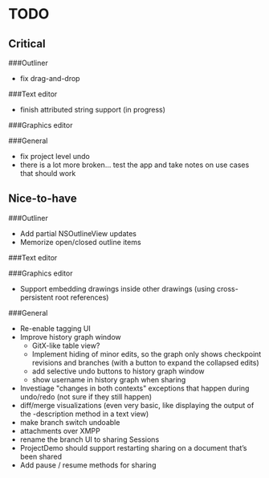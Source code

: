 TODO
====

Critical
--------

###Outliner

 - fix drag-and-drop

###Text editor

 - finish attributed string support (in progress)

###Graphics editor

###General

 - fix project level undo
 - there is a lot more broken... test the app and take notes on use cases that should work


Nice-to-have
------------

###Outliner

 - Add partial NSOutlineView updates
 - Memorize open/closed outline items
 
###Text editor

###Graphics editor

 - Support embedding drawings inside other drawings (using cross-persistent root references)

###General

 - Re-enable tagging UI
 - Improve history graph window
    - GitX-like table view?
    - Implement hiding of minor edits, so the graph only shows checkpoint revisions and branches (with a button to expand the collapsed edits)
    - add selective undo buttons to history graph window
    - show username in history graph when sharing
 - Investiage "changes in both contexts" exceptions that happen during undo/redo (not sure if they still happen)
 - diff/merge visualizations (even very basic, like displaying the output of the -description method in a text view)
 - make branch switch undoable
 - attachments over XMPP
 - rename the branch UI to sharing Sessions 
 - ProjectDemo should support restarting sharing on a document that’s been shared
 - Add pause / resume methods for sharing

